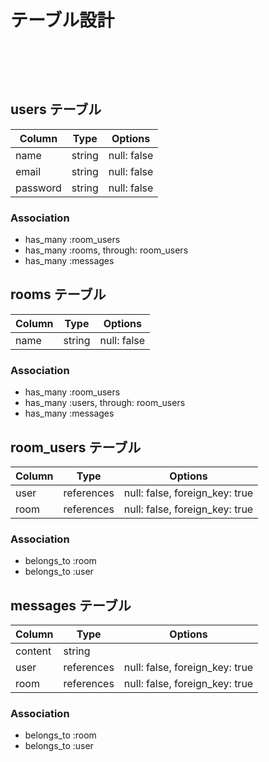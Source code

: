 # テーブル設計                            　　　  　　　　　　　　　　　　　　　　
  　  
  
## users テーブル            
  
| Column   | Type   | Options     |
| -------- | ------ | ----------- |  
| name     | string | null: false |
| email    | string | null: false |
| password | string | null: false |

### Association    


- has_many :room_users
- has_many :rooms, through: room_users
- has_many :messages

## rooms テーブル  

| Column | Type   | Options     |
| ------ | ------ | ----------- |
| name   | string | null: false |

### Association

- has_many :room_users
- has_many :users, through: room_users
- has_many :messages

## room_users テーブル    

| Column | Type       | Options                        |
| ------ | ---------- | ------------------------------ |
| user   | references | null: false, foreign_key: true |
| room   | references | null: false, foreign_key: true |

### Association  

- belongs_to :room
- belongs_to :user

## messages テーブル

| Column  | Type       | Options                        |
| ------- | ---------- | ------------------------------ |
| content | string     |                                |
| user    | references | null: false, foreign_key: true |
| room    | references | null: false, foreign_key: true |

### Association

- belongs_to :room
- belongs_to :user

